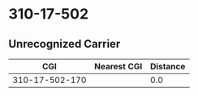 # 310-17-502
## Unrecognized Carrier


| CGI | Nearest CGI | Distance |
|-----|-------------|----------|
| 310-17-502-170 |  | 0.0 |
